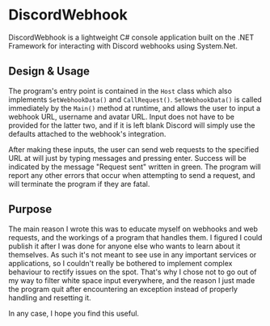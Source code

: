 # DiscordWebhook
DiscordWebhook is a lightweight C# console application built on the .NET Framework for interacting with Discord webhooks using System.Net.

## Design & Usage
The program's entry point is contained in the `Host` class which also implements `SetWebhookData()` and `CallRequest()`. `SetWebhookData()` is called immediately by the `Main()` method at runtime, and allows the user to input a webhook URL, username and avatar URL. Input does not have to be provided for the latter two, and if it is left blank Discord will simply use the defaults attached to the webhook's integration.

After making these inputs, the user can send web requests to the specified URL at will just by typing messages and pressing enter. Success will be indicated by the message "Request sent" written in green. The program will report any other errors that occur when attempting to send a request, and will terminate the program if they are fatal.

## Purpose
The main reason I wrote this was to educate myself on webhooks and web requests, and the workings of a program that handles them. I figured I could publish it after I was done for anyone else who wants to learn about it themselves. As such it's not meant to see use in any important services or applications, so I couldn't really be bothered to implement complex behaviour to rectify issues on the spot. That's why I chose not to go out of my way to filter white space input everywhere, and the reason I just made the program quit after encountering an exception instead of properly handling and resetting it.

In any case, I hope you find this useful.
